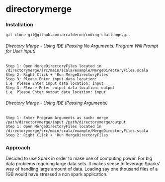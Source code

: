 # directorymerge


### Installation



```
git clone git@github.com:arcalderon/coding-challenge.git

```


###### Directory Merge - Using IDE (Passing No Arguments: Program Will Prompt for User Input)
```
Step 1: Open MergeDirectoryFiles located in /directorymerge/src/main/scala/example/MergeDirectoryFiles.scala
Step 2: Right Click + 'Run MergeDirectoryFiles'
Step 3: Please Enter input data location:
i.e  Please Enter input data location: input
Step 3: Please Enter output data location: output
i.e  Please Enter output data location: input
```

###### Directory Merge - Using IDE (Passing Arguments)
```
Step 1: Enter Program Arguments as such: merge /path/directorymerge/input /path/directorymerge/output
Step 1: Open MergeDirectoryFiles located in /directorymerge/src/main/scala/example/MergeDirectoryFiles.scala
Step 2: Right Click + 'Run MergeDirectoryFiles'

```


### Approach
Decided to use Spark in order to make use of computing power. For big data problems requiring large data sets. It makes
sense to leverage Sparks' way of handling large amount of data. Loading say one thousand files of a 1GB would have stressed
a non spark application.


